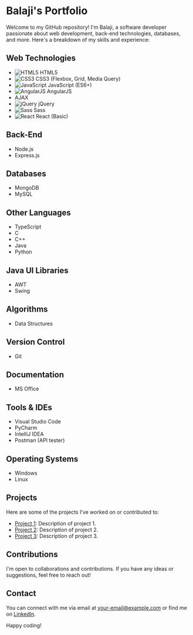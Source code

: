 # Balaji's Portfolio

Welcome to my GitHub repository! I'm Balaji, a software developer passionate about web development, back-end technologies, databases, and more. Here's a breakdown of my skills and experience:

## Web Technologies
- ![HTML5](https://img.shields.io/badge/HTML5-E34F26?style=flat&logo=html5&logoColor=white) HTML5
- ![CSS3](https://img.shields.io/badge/CSS3-1572B6?style=flat&logo=css3&logoColor=white) CSS3 (Flexbox, Grid, Media Query)
- ![JavaScript](https://img.shields.io/badge/JavaScript-F7DF1E?style=flat&logo=javascript&logoColor=black) JavaScript (ES6+)
- ![AngularJS](https://img.shields.io/badge/AngularJS-E23237?style=flat&logo=angularjs&logoColor=white) AngularJS
- AJAX
- ![jQuery](https://img.shields.io/badge/jQuery-0769AD?style=flat&logo=jquery&logoColor=white) jQuery
- ![Sass](https://img.shields.io/badge/Sass-CC6699?style=flat&logo=sass&logoColor=white) Sass
- ![React](https://img.shields.io/badge/React-61DAFB?style=flat&logo=react&logoColor=white) React (Basic)


## Back-End
- Node.js
- Express.js

## Databases
- MongoDB
- MySQL

## Other Languages
- TypeScript
- C
- C++
- Java
- Python

## Java UI Libraries
- AWT
- Swing

## Algorithms
- Data Structures

## Version Control
- Git

## Documentation
- MS Office

## Tools & IDEs
- Visual Studio Code
- PyCharm
- IntelliJ IDEA
- Postman (API tester)

## Operating Systems
- Windows
- Linux

## Projects
Here are some of the projects I've worked on or contributed to:
- [Project 1](link-to-project-1): Description of project 1.
- [Project 2](link-to-project-2): Description of project 2.
- [Project 3](link-to-project-3): Description of project 3.

## Contributions
I'm open to collaborations and contributions. If you have any ideas or suggestions, feel free to reach out!

## Contact
You can connect with me via email at [your-email@example.com](mailto:your-email@example.com) or find me on [LinkedIn](https://www.linkedin.com/in/your-profile).

Happy coding!
